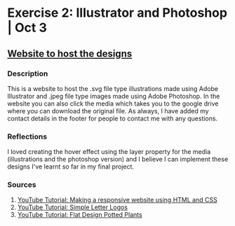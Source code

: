 # Exercise 2: Illustrator and Photoshop | Oct 3
## [Website to host the designs](https://sripranav9.github.io/CommunicationsLab/Assignment1_30MFF/)

### Description
This is a website to host the .svg file type illustrations made using Adobe Illustrator and .jpeg file type images made using Adobe Photoshop. In the website you can also click the media which takes you to the google drive where you can download the original file. As always, I have added my contact details in the footer for people to contact me with any questions. 


### Reflections
I loved creating the hover effect using the layer property for the media (illustrations and the photoshop version) and I believe I can implement these designs I've learnt so far in my final project.

### Sources
1. [YouTube Tutorial: Making a responsive website using HTML and CSS](https://www.youtube.com/watch?v=oYRda7UtuhA)
2. [YouTube Tutorial: Simple Letter Logos](https://www.youtube.com/watch?v=ymBosZVeRc8)
3. [YouTube Tutorial: Flat Design Potted Plants](https://www.youtube.com/watch?v=pTV2n7fT4fk&t=1s)
